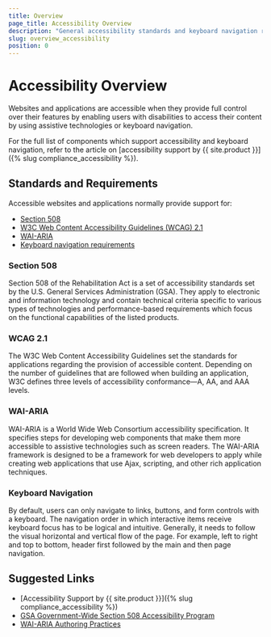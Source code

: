```yaml
---
title: Overview
page_title: Accessibility Overview
description: "General accessibility standards and keyboard navigation requirements for web applications and their support by {{ site.product }}."
slug: overview_accessibility
position: 0
---
```


# Accessibility Overview

Websites and applications are accessible when they provide full control over their features by enabling users with disabilities to access their content by using assistive technologies or keyboard navigation.

For the full list of components which support accessibility and keyboard navigation, refer to the article on [accessibility support by {{ site.product }}]({% slug compliance_accessibility %}).

## Standards and Requirements

Accessible websites and applications normally provide support for:

* [Section 508](#section-508)
* [W3C Web Content Accessibility Guidelines (WCAG) 2.1](#wcag-21)
* [WAI-ARIA](#wai-aria)
* [Keyboard navigation requirements](#keyboard-navigation)

### Section 508

Section 508 of the Rehabilitation Act is a set of accessibility standards set by the U.S. General Services Administration (GSA). They apply to electronic and information technology and contain technical criteria specific to various types of technologies and performance-based requirements which focus on the functional capabilities of the listed products.

### WCAG 2.1

The W3C Web Content Accessibility Guidelines set the standards for applications regarding the provision of accessible content. Depending on the number of guidelines that are followed when building an application, W3C defines three levels of accessibility conformance&mdash;A, AA, and AAA levels.

### WAI-ARIA

WAI-ARIA is a World Wide Web Consortium accessibility specification. It specifies steps for developing web components that make them more accessible to assistive technologies such as screen readers. The WAI-ARIA framework is designed to be a framework for web developers to apply while creating web applications that use Ajax, scripting, and other rich application techniques.

### Keyboard Navigation

By default, users can only navigate to links, buttons, and form controls with a keyboard. The navigation order in which interactive items receive keyboard focus has to be logical and intuitive. Generally, it needs to follow the visual horizontal and vertical flow of the page. For example, left to right and top to bottom, header first followed by the main and then page navigation.

## Suggested Links

* [Accessibility Support by {{ site.product }}]({% slug compliance_accessibility %})
* [GSA Government-Wide Section 508 Accessibility Program](https://www.access-board.gov/law/ra.html#section-508-federal-electronic-and-information-technology)
* [WAI-ARIA Authoring Practices](https://www.w3.org/TR/wai-aria-practices/)

